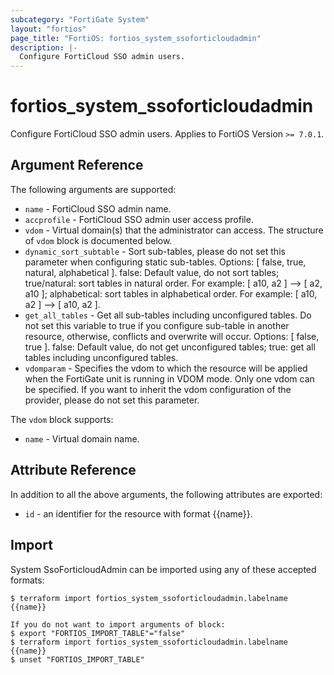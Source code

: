 ```yaml
---
subcategory: "FortiGate System"
layout: "fortios"
page_title: "FortiOS: fortios_system_ssoforticloudadmin"
description: |-
  Configure FortiCloud SSO admin users.
---
```


# fortios_system_ssoforticloudadmin
Configure FortiCloud SSO admin users. Applies to FortiOS Version `>= 7.0.1`.

## Argument Reference

The following arguments are supported:

* `name` - FortiCloud SSO admin name.
* `accprofile` - FortiCloud SSO admin user access profile.
* `vdom` - Virtual domain(s) that the administrator can access. The structure of `vdom` block is documented below.
* `dynamic_sort_subtable` - Sort sub-tables, please do not set this parameter when configuring static sub-tables. Options: [ false, true, natural, alphabetical ]. false: Default value, do not sort tables; true/natural: sort tables in natural order. For example: [ a10, a2 ] --> [ a2, a10 ]; alphabetical: sort tables in alphabetical order. For example: [ a10, a2 ] --> [ a10, a2 ].
* `get_all_tables` - Get all sub-tables including unconfigured tables. Do not set this variable to true if you configure sub-table in another resource, otherwise, conflicts and overwrite will occur. Options: [ false, true ]. false: Default value, do not get unconfigured tables; true: get all tables including unconfigured tables. 
* `vdomparam` - Specifies the vdom to which the resource will be applied when the FortiGate unit is running in VDOM mode. Only one vdom can be specified. If you want to inherit the vdom configuration of the provider, please do not set this parameter.

The `vdom` block supports:

* `name` - Virtual domain name.


## Attribute Reference

In addition to all the above arguments, the following attributes are exported:
* `id` - an identifier for the resource with format {{name}}.

## Import

System SsoForticloudAdmin can be imported using any of these accepted formats:
```
$ terraform import fortios_system_ssoforticloudadmin.labelname {{name}}

If you do not want to import arguments of block:
$ export "FORTIOS_IMPORT_TABLE"="false"
$ terraform import fortios_system_ssoforticloudadmin.labelname {{name}}
$ unset "FORTIOS_IMPORT_TABLE"
```
